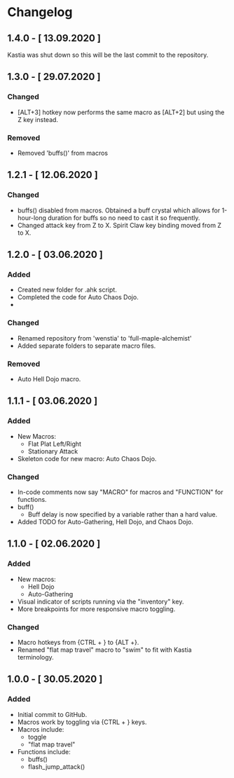 # Changelog

## 1.4.0 - [ 13.09.2020 ]
Kastia was shut down so this will be the last commit to the repository. 

## 1.3.0 - [ 29.07.2020 ]
### Changed
- [ALT+3] hotkey now performs the same macro as [ALT+2] but using the Z key instead.

### Removed
- Removed 'buffs()' from macros

## 1.2.1 - [ 12.06.2020 ]
### Changed
- buffs() disabled from macros. Obtained a buff crystal which allows for 1-hour-long duration for buffs so no need to cast it so frequently.
- Changed attack key from Z to X. Spirit Claw key binding moved from Z to X.

## 1.2.0 -  [ 03.06.2020 ]
### Added
- Created new folder for .ahk script.
- Completed the code for Auto Chaos Dojo.
- 
### Changed 
- Renamed repository from 'wenstia' to 'full-maple-alchemist'
- Added separate folders to separate macro files.

### Removed
- Auto Hell Dojo macro.

## 1.1.1 -  [ 03.06.2020 ]
### Added
- New Macros:
  - Flat Plat Left/Right
  - Stationary Attack
- Skeleton code for new macro: Auto Chaos Dojo.

### Changed
- In-code comments now say "MACRO" for macros and "FUNCTION" for functions.
- buff()
  - Buff delay is now specified by a variable rather than a hard value.
- Added TODO for Auto-Gathering, Hell Dojo, and Chaos Dojo.

## 1.1.0 -  [ 02.06.2020 ]
### Added
- New macros:
  - Hell Dojo
  - Auto-Gathering
- Visual indicator of scripts running via the "inventory" key.
- More breakpoints for more responsive macro toggling.

### Changed
- Macro hotkeys from {CTRL + } to {ALT +}.
- Renamed "flat map travel" macro to "swim" to fit with Kastia terminology.

## 1.0.0 - [ 30.05.2020 ]
### Added
- Initial commit to GitHub.
- Macros work by toggling via {CTRL + } keys.
- Macros include:
  - toggle
  - "flat map travel"
- Functions include:
  - buffs()
  - flash_jump_attack()
